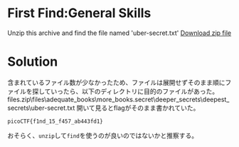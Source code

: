 # First Find:General Skills

Unzip this archive and find the file named 'uber-secret.txt'
[Download zip file]()

# Solution

含まれているファイル数が少なかったため、ファイルは展開せずそのまま順にファイルを探していったら、以下のディレクトリに目的のファイルがあった。
files.zip\files\adequate_books\more_books\.secret\deeper_secrets\deepest_secrets\uber-secret.txt
開いて見るとflagがそのまま書かれていた。

`picoCTF{f1nd_15_f457_ab443fd1}`

おそらく、`unzip`して`find`を使うのが良いのではないかと推察する。
